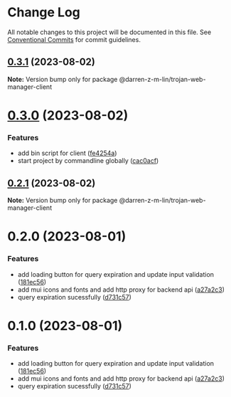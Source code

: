 # Change Log

All notable changes to this project will be documented in this file.
See [Conventional Commits](https://conventionalcommits.org) for commit guidelines.

## [0.3.1](https://github.com/iamindian/trojan-web-manager/compare/@darren-z-m-lin/trojan-web-manager-client@0.3.0...@darren-z-m-lin/trojan-web-manager-client@0.3.1) (2023-08-02)

**Note:** Version bump only for package @darren-z-m-lin/trojan-web-manager-client





# [0.3.0](https://github.com/iamindian/trojan-web-manager/compare/@darren-z-m-lin/trojan-web-manager-client@0.2.1...@darren-z-m-lin/trojan-web-manager-client@0.3.0) (2023-08-02)


### Features

* add bin script for client ([fe4254a](https://github.com/iamindian/trojan-web-manager/commit/fe4254ae2509da05b8667ef2ef84869f07f64554))
* start project by commandline globally ([cac0acf](https://github.com/iamindian/trojan-web-manager/commit/cac0acfc898b19312868e240d551fbc4c3f88fff))





## [0.2.1](https://github.com/iamindian/trojan-web-manager/compare/@darren-z-m-lin/trojan-web-manager-client@0.2.0...@darren-z-m-lin/trojan-web-manager-client@0.2.1) (2023-08-02)

**Note:** Version bump only for package @darren-z-m-lin/trojan-web-manager-client





# 0.2.0 (2023-08-01)


### Features

* add loading button for query expiration and update input validation ([181ec56](https://github.com/iamindian/trojan-web-manager/commit/181ec56fb5b7e2a8264a0ddec40df2fb14d7a772))
* add mui icons and fonts and add http proxy for backend api ([a27a2c3](https://github.com/iamindian/trojan-web-manager/commit/a27a2c34d282168345668d2744d9062a8836f65b))
* query expiration sucessfully ([d731c57](https://github.com/iamindian/trojan-web-manager/commit/d731c5762958575370da4be0ffe9996f3e1d595e))





# 0.1.0 (2023-08-01)


### Features

* add loading button for query expiration and update input validation ([181ec56](https://github.com/iamindian/trojan-web-manager/commit/181ec56fb5b7e2a8264a0ddec40df2fb14d7a772))
* add mui icons and fonts and add http proxy for backend api ([a27a2c3](https://github.com/iamindian/trojan-web-manager/commit/a27a2c34d282168345668d2744d9062a8836f65b))
* query expiration sucessfully ([d731c57](https://github.com/iamindian/trojan-web-manager/commit/d731c5762958575370da4be0ffe9996f3e1d595e))

